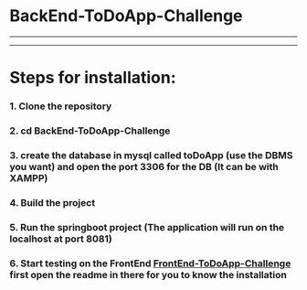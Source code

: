 # BackEnd-ToDoApp-Challenge

---------------------------------------------------------
---------------------------------------------------------

# Steps for installation:

### 1. Clone the repository
### 2. cd BackEnd-ToDoApp-Challenge
### 3. create the database in mysql called toDoApp (use the DBMS you want) and open the port 3306 for the DB (It can be with XAMPP)
### 4. Build the project
### 5. Run the springboot project (The application will run on the localhost at port 8081)
### 6. Start testing on the FrontEnd [FrontEnd-ToDoApp-Challenge](https://github.com/SantiagoGM19/FrontEnd-ToDoApp-Challenge) first open the readme in there for you to know the installation
